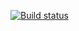 [![Build status](https://ci.appveyor.com/api/projects/status/b2bhhlyw3770lrrh?svg=true)](https://ci.appveyor.com/project/MaryVanyush/classes)